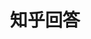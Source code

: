 ---
title: 知乎回答
description: 一些稿子和备份~
image:

# Badge style
style:
    background: "#2a9d8f"
    color: "#fff"
---